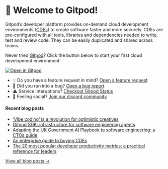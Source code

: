 # 👋 Welcome to Gitpod!

Gitpod’s developer platform provides on-demand cloud development environments ([CDEs](https://www.gitpod.io/cde)) to create software faster and more securely. CDEs are pre-configured with all tools, libraries and dependencies needed to write, test and review code. They can be easily duplicated and shared across teams.

Never tried [Gitpod](https://www.gitpod.io/)? Click the button below to start your first cloud development environment:

[![Open in Gitpod](https://gitpod.io/button/open-in-gitpod.svg)](https://gitpod.new)

* 💡 Do you have a feature request in mind? [Open a feature request](https://github.com/gitpod-io/gitpod/issues/new?assignees=&labels=&template=feature_request.md&title=)
* 🐛 Did you run into a bug? [Open a bug report](https://github.com/gitpod-io/gitpod/issues/new?assignees=&labels=bug&template=bug_report.yml)
* ⚠️ Service interuptions? [Checkout Gitpod Status](https://gitpodstatus.com/)
* 🦩 Feeling social? [Join our discord community](https://www.gitpod.io/chat)

#### Recent blog posts

<!--START_SECTION:feed-->
* [‘Vibe coding’ is a revolution for optimistic creatives](https://www.gitpod.io/blog/vibe-coding)
* [Gitpod SDK: infrastructure for software engineering agents](https://www.gitpod.io/blog/introducing-gitpod-sdk)
* [Adapting the UK Government AI Playbook to software engineering: a CTOs guide](https://www.gitpod.io/blog/software-engineering-ai-playbook-ctos)
* [An enterprise guide to buying CDEs](https://www.gitpod.io/blog/enterprise-buyers-guide-cde)
* [The 20 most popular developer productivity metrics: a practical reference for leaders](https://www.gitpod.io/blog/20-most-popular-developer-productivity-metrics)
<!--END_SECTION:feed-->

[View all blog posts &rarr;](https://www.gitpod.io/blog)
